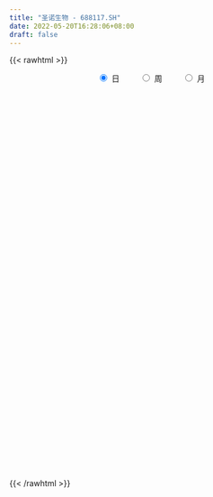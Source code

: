 ```yaml
---
title: "圣诺生物 - 688117.SH"
date: 2022-05-20T16:28:06+08:00
draft: false
---
```

{{< rawhtml >}}
    <div style="text-align: center">
        <label style="padding: 1rem;"><input style="margin-right: .5rem" type="radio" name="period" value="D" checked onclick="period_change(this)">日</label>
        <label style="padding: 1rem;"><input style="margin-right: .5rem" type="radio" name="period" value="W" onclick="period_change(this)">周</label>
        <label style="padding: 1rem;"><input style="margin-right: .5rem" type="radio" name="period" value="M" onclick="period_change(this)">月</label>
    </div>
    <div id="chart" style="height: 700px;"></div> 
    <script type="text/javascript">
        const D_v = [134280.91,86009.52,68268.92,41124.64,35390.24,33359.31,25588.74,14285.86,17907.19,12847.98,12419.27,14899.5,14953.99,14205.31,28001.53,13449.78,12575.88,11676.33,15372.13,22007.48,14539.34,7378.57,10435.31,11684.34,9138.86,5120.29,8329.15,8019.41,11198.15,13557.52,12128.99,8354.75,4245.25,9290.52,8245.11,8191.7,8213.44,6404.92,6097.65,5530.74,11264.31,8806.34,11469.23,7113.04,7315.96,6457.23,4510.52,6993.28,4854.2,4801.35,5787.66,8116.7,6086.63,3363.13,3553.94,6544.37,4481.23,4037.62,5318.08,4075.38,5757.38,4302.14,22286.58,5465.14,4156.66,5417.63,9556.35,5589.54,4724.82,3963.34,4286.83,3375.69,4061.62,5054.82,4593.35,7673.55,6440.88,4273.34,6927.94,12694.3,7108.72,9128.67,6046.91,22368.09,35138.03,19325.27,18810.75,16877.79,30645.34,19700.28,9937.39,12668.02,9756.71,6622.96,5254.56,10112.3,5222.74,8656.43,5627.55,7282.09,8229.54,2787.57,2247.69,3529.96,2499.03,5725.55,6702.46,7394.98,5353.23,13235.94,7077.58,5824.08,5880.33,4072.15,5000.25,14324.04,26473.05,11220.97,7607.36,7660.89,6721.66,3288.47,5818.71,7054.11,8937.65,5434.04,2834.6,3445.21,3391.66,3358.46,5816.6,4645.64,2805.82,3980.21,2480.11,2206.83,5516.87,3273.08,3776.9,13243.65,7074.47,5893.08,6190.33,6626.85,7089.71,6817.9,14217.63,10480.4,9664.99,25511.53,32900.28,24687.47,28636.71,19455.09,19225.34,7805.72,11178.95,11701.01,5175.15,11117.58,4212.27,8408.82,4652.78,3933.56,3212.25,3853.66,6817.87,5008.43,3669.36,2575.61,2836.6,3450.39,5442.9,10415.42,6822.65,3986.6,8245.8,6726.24,4108.86,3421.2,3702.82,3330.36,23725.34,33443.24,22091.53,17672.95,17215.49,19999.25,12740.95,29427.79,29140.29,27986.95,18963.85,16538.25,19985.73,10178.01,48456.3,40467.53,40780.14,21762.72,47276.67,67288.17,32690.53,17881.74,23297.25,19610.49,15853.72,12067.74,10176.87,10016.04,13123.21,9028.31,6683.55,6404.72,12297.57,5359.33,9408.85,9276.61,6227.67,11662.22,6629.8,5695.13,4549.43,2943.14,4292.31,5109.08,4360.21,3140.85,4522.6,6480.81,4634.95,7135.08,7505.61]
const D_histogram = [0.0,0.0823247863,-0.3715475296,-0.6237642156,-0.9187386309,-1.2025340728,-1.4112889518,-1.4516362959,-1.5539512815,-1.5413349974,-1.3746964692,-1.1464781633,-0.8896515475,-0.7341812288,-0.7642257086,-0.7623643669,-0.6112297388,-0.5192055676,-0.270674789,-0.0258049017,0.1331551334,0.2557973445,0.3588749521,0.378374381,0.3321168632,0.336295005,0.3449344896,0.3334331803,0.3895612238,0.2921566538,0.1304026359,0.1037001089,0.0868656571,0.1777327378,0.1643724587,0.0911156326,-0.0300905019,-0.1442954472,-0.1922751247,-0.1792000869,-0.1370685911,-0.0103363657,0.1825854799,0.2903161177,0.3645066918,0.3376501836,0.380838352,0.4635208106,0.5055781124,0.5034990856,0.5084555646,0.4787506408,0.3818379149,0.3261445831,0.2927193664,0.1837153286,0.1672906679,0.1532131417,0.1295083379,0.0988022824,0.0433944439,0.0735888746,-0.1187293712,-0.2391363622,-0.2827249095,-0.2758739502,-0.1394978257,-0.0608715192,0.0069314632,0.0516169203,0.0819053362,0.1307516432,0.171140294,0.1724498914,0.1398693228,0.2016698097,0.2697875826,0.3000267397,0.3482894941,0.4396249696,0.4749482682,0.3445946831,0.3130043908,0.5676214554,0.916787145,1.019555738,1.0833444223,1.1309280718,0.9201373928,0.6227258771,0.3853873162,0.1557831419,-0.0649502194,-0.248620809,-0.3401539476,-0.4864261971,-0.582288344,-0.5527718108,-0.5145190301,-0.5214008976,-0.5524704445,-0.5275275513,-0.4682205279,-0.3926074196,-0.3238827916,-0.1902262336,-0.0620114849,0.0785487331,0.1599489975,0.3240817009,0.4069204714,0.4118377745,0.332895615,0.2922017103,0.2565266733,0.3541945143,0.4931358292,0.5416872164,0.5317187193,0.461407404,0.3527176907,0.271453815,0.1299727784,0.0325358941,-0.1203296983,-0.2556150204,-0.3268963498,-0.329966933,-0.2823513725,-0.2667224035,-0.1826468397,-0.1707041022,-0.1320958515,-0.1423146728,-0.1631320062,-0.1540294768,-0.0829038508,-0.0619585873,-0.0427896933,0.0898684394,0.1429106979,0.1531558097,0.1707900756,0.1949329207,0.1933655458,0.1542651191,0.2299076109,0.2287515104,0.2594090303,0.3926858404,0.5096486958,0.4118967207,0.4817796635,0.4828546636,0.2845683784,0.1421035467,0.0162438143,-0.2419807448,-0.390391473,-0.6208474623,-0.7603202301,-0.8847762918,-0.8910856643,-0.838212038,-0.7433613328,-0.6216491079,-0.4906168012,-0.4309693465,-0.3594968351,-0.263118296,-0.1728125329,-0.130858299,-0.0840966796,0.0348942514,0.0588227893,0.1117625243,0.1134856274,0.1689119994,0.197272116,0.2118367338,0.2286336363,0.2377699483,0.3770155081,0.5590197682,0.4053739425,0.3452317212,0.3811613644,0.4407313943,0.3514473255,0.3992964968,0.4907509414,0.5200224731,0.4871776087,0.4134580899,0.1913204763,0.0622264376,0.2852552926,0.4071305905,0.5329546276,0.5360185411,0.8921638849,0.7360673745,0.4287860036,0.1548330633,-0.2405753688,-0.4304573985,-0.717986141,-0.9032281572,-1.0636436337,-1.0687531319,-0.9699870389,-0.8914052091,-0.8045878222,-0.7338329626,-0.7906922883,-0.7804415152,-0.8098489738,-0.8083955621,-0.7169097712,-0.5357792146,-0.320136779,-0.039830805,0.1381281981,0.2735650308,0.376540988,0.4216440593,0.4290626672,0.3929874446,0.321073907,0.2265447588,0.1056870243,0.0044160239,-0.0288637084]
const D_fast = [0.0,0.1029059829,-0.4438532155,-0.8520109553,-1.3766700284,-1.9610989884,-2.5226761054,-2.9259325235,-3.4167353294,-3.7894527947,-3.9664883838,-4.0248896187,-3.9904758898,-4.0185508783,-4.2396517852,-4.4283815353,-4.4300543419,-4.4678315626,-4.2869694812,-4.0485508193,-3.8563020009,-3.6697104536,-3.476914108,-3.3628210839,-3.3260493859,-3.2377974928,-3.1429243858,-3.0710674001,-2.9175490506,-2.9419144571,-3.071067816,-3.0718453158,-3.0669633534,-2.9316630882,-2.9039302526,-2.9544081706,-3.0831369306,-3.2334157376,-3.3294641963,-3.3611891802,-3.3533248322,-3.2291766982,-2.9906084827,-2.8102988155,-2.6449815683,-2.5874255306,-2.4490277742,-2.250465113,-2.0820132831,-1.9582175384,-1.8261471683,-1.7361644319,-1.7376176791,-1.7117748651,-1.6720202402,-1.7350954459,-1.7096974396,-1.6854716804,-1.6767993997,-1.6828048847,-1.7273641121,-1.6787724628,-1.9007730514,-2.080964133,-2.1952339077,-2.2573514359,-2.1558497679,-2.0924413411,-2.022905493,-1.9653158057,-1.9145510558,-1.833016838,-1.7498431137,-1.7054210434,-1.7030342814,-1.5908163421,-1.4552516735,-1.3500058314,-1.2146707035,-1.0134289856,-0.8593686199,-0.9035735343,-0.856912729,-0.4603903005,0.1179721754,0.4756297029,0.8102544928,1.1405701602,1.1598138294,1.018083783,0.8770920511,0.6864336623,0.4494627461,0.2036369543,0.0270653288,-0.2408134699,-0.4822477029,-0.5909241224,-0.6813010992,-0.8185331911,-0.9877203492,-1.0946593437,-1.1524074523,-1.1749461989,-1.1871922688,-1.1010922691,-0.9883803917,-0.8281829904,-0.7067954767,-0.461642348,-0.2770734597,-0.1691967129,-0.1649149687,-0.1325584458,-0.1041018146,0.0821146551,0.3443399273,0.5283131186,0.6512743013,0.696314837,0.6758045464,0.6624041244,0.5534162824,0.4641133716,0.2811653547,0.0819762775,-0.0710291394,-0.1565914559,-0.1795637385,-0.2306153703,-0.1922015164,-0.2229348045,-0.2173505167,-0.2631480062,-0.3247483411,-0.3541531809,-0.3037535177,-0.298297901,-0.2898264303,-0.1347011878,-0.0459312548,0.0026028095,0.0629345943,0.1358106696,0.182584681,0.1820505341,0.3151699286,0.3712017057,0.4667114832,0.6981597534,0.9425347828,0.9477569878,1.1380848465,1.2598735125,1.1327293219,1.0257903769,0.903991598,0.5852718528,0.3392632563,-0.0464045985,-0.3759574238,-0.7216075585,-0.9506883471,-1.1073677302,-1.1983573583,-1.2320574103,-1.223679304,-1.2717741859,-1.2901758833,-1.2595769181,-1.2124742883,-1.2032346291,-1.1774971796,-1.0497826857,-1.0111484506,-0.9302680845,-0.9001735746,-0.8025192027,-0.7248410571,-0.6573172558,-0.5833619442,-0.5147831452,-0.2812837083,0.0404754938,-0.0118268463,0.0143388627,0.1455588471,0.3153117255,0.313889488,0.4615627836,0.6757049635,0.8349821135,0.9239316513,0.953576655,0.7792691604,0.6657317312,0.9600744093,1.1837323548,1.4427950488,1.5798635976,2.1590499126,2.1869702458,1.9868853759,1.7516407014,1.2960884271,0.9985920478,0.53156677,0.1205177145,-0.3058086705,-0.5781064516,-0.7218371183,-0.8661065908,-0.9804361594,-1.0931395405,-1.3476719382,-1.532531544,-1.764401246,-1.9650467249,-2.0527883767,-2.0056026238,-1.869994383,-1.5996461102,-1.3871550575,-1.1833269672,-0.9862157629,-0.8357016768,-0.7210174022,-0.6588457636,-0.6504908244,-0.6883837829,-0.7828197614,-0.8829867558,-0.9234824152]
const D_slow = [0.0,0.0205811966,-0.0723056858,-0.2282467397,-0.4579313975,-0.7585649157,-1.1113871536,-1.4742962276,-1.862784048,-2.2481177973,-2.5917919146,-2.8784114554,-3.1008243423,-3.2843696495,-3.4754260767,-3.6660171684,-3.8188246031,-3.948625995,-4.0162946922,-4.0227459176,-3.9894571343,-3.9255077981,-3.8357890601,-3.7411954649,-3.6581662491,-3.5740924978,-3.4878588754,-3.4045005804,-3.3071102744,-3.234071111,-3.201470452,-3.1755454247,-3.1538290105,-3.109395826,-3.0683027113,-3.0455238032,-3.0530464286,-3.0891202904,-3.1371890716,-3.1819890933,-3.2162562411,-3.2188403325,-3.1731939626,-3.1006149331,-3.0094882602,-2.9250757143,-2.8298661263,-2.7139859236,-2.5875913955,-2.4617166241,-2.3346027329,-2.2149150727,-2.119455594,-2.0379194482,-1.9647396066,-1.9188107745,-1.8769881075,-1.8386848221,-1.8063077376,-1.781607167,-1.770758556,-1.7523613374,-1.7820436802,-1.8418277707,-1.9125089981,-1.9814774857,-2.0163519421,-2.0315698219,-2.0298369561,-2.016932726,-1.996456392,-1.9637684812,-1.9209834077,-1.8778709348,-1.8429036041,-1.7924861517,-1.7250392561,-1.6500325711,-1.5629601976,-1.4530539552,-1.3343168882,-1.2481682174,-1.1699171197,-1.0280117559,-0.7988149696,-0.5439260351,-0.2730899295,0.0096420884,0.2396764366,0.3953579059,0.4917047349,0.5306505204,0.5144129656,0.4522577633,0.3672192764,0.2456127271,0.1000406411,-0.0381523116,-0.1667820691,-0.2971322935,-0.4352499046,-0.5671317924,-0.6841869244,-0.7823387793,-0.8633094772,-0.9108660356,-0.9263689068,-0.9067317235,-0.8667444742,-0.7857240489,-0.6839939311,-0.5810344875,-0.4978105837,-0.4247601561,-0.3606284878,-0.2720798592,-0.1487959019,-0.0133740978,0.119555582,0.234907433,0.3230868557,0.3909503094,0.423443504,0.4315774775,0.401495053,0.3375912979,0.2558672104,0.1733754772,0.102787634,0.0361070332,-0.0095546768,-0.0522307023,-0.0852546652,-0.1208333334,-0.1616163349,-0.2001237041,-0.2208496668,-0.2363393137,-0.247036737,-0.2245696272,-0.1888419527,-0.1505530002,-0.1078554813,-0.0591222512,-0.0107808647,0.027785415,0.0852623178,0.1424501954,0.2073024529,0.305473913,0.432886087,0.5358602671,0.656305183,0.7770188489,0.8481609435,0.8836868302,0.8877477838,0.8272525976,0.7296547293,0.5744428638,0.3843628062,0.1631687333,-0.0596026828,-0.2691556923,-0.4549960255,-0.6104083025,-0.7330625028,-0.8408048394,-0.9306790482,-0.9964586222,-1.0396617554,-1.0723763301,-1.0934005,-1.0846769372,-1.0699712398,-1.0420306088,-1.0136592019,-0.9714312021,-0.9221131731,-0.8691539896,-0.8119955806,-0.7525530935,-0.6582992164,-0.5185442744,-0.4172007888,-0.3308928585,-0.2356025174,-0.1254196688,-0.0375578374,0.0622662868,0.1849540221,0.3149596404,0.4367540426,0.5401185651,0.5879486841,0.6035052935,0.6748191167,0.7766017643,0.9098404212,1.0438450565,1.2668860277,1.4509028713,1.5580993722,1.5968076381,1.5366637959,1.4290494463,1.249552911,1.0237458717,0.7578349633,0.4906466803,0.2481499206,0.0252986183,-0.1758483372,-0.3593065779,-0.55697965,-0.7520900288,-0.9545522722,-1.1566511628,-1.3358786055,-1.4698234092,-1.549857604,-1.5598153052,-1.5252832557,-1.456891998,-1.362756751,-1.2573457361,-1.1500800693,-1.0518332082,-0.9715647315,-0.9149285417,-0.8885067857,-0.8874027797,-0.8946187068]
const D_data = [['2021-06-03', 81.0, 65.51, 65.51, 81.0],['2021-06-04', 61.89, 66.8, 60.94, 71.5],['2021-06-07', 63.7, 58.95, 58.57, 65.38],['2021-06-08', 59.5, 59.14, 58.23, 62.6],['2021-06-09', 58.58, 56.45, 55.87, 59.5],['2021-06-10', 56.5, 54.08, 53.76, 56.95],['2021-06-11', 53.8, 52.5, 52.46, 54.87],['2021-06-15', 52.0, 52.6, 51.61, 53.78],['2021-06-16', 52.12, 49.99, 49.9, 52.59],['2021-06-17', 49.52, 49.65, 48.8, 50.8],['2021-06-18', 49.51, 50.55, 49.51, 51.32],['2021-06-21', 51.0, 50.99, 49.91, 51.5],['2021-06-22', 50.99, 51.42, 50.51, 51.86],['2021-06-23', 51.69, 50.16, 50.08, 51.69],['2021-06-24', 50.0, 47.09, 46.42, 50.48],['2021-06-25', 47.1, 46.29, 45.6, 47.29],['2021-06-28', 46.21, 47.49, 46.19, 47.8],['2021-06-29', 47.6, 46.4, 45.8, 47.88],['2021-06-30', 46.4, 48.4, 45.88, 48.49],['2021-07-01', 47.9, 49.0, 47.6, 50.68],['2021-07-02', 48.73, 48.49, 46.5, 49.49],['2021-07-05', 47.9, 48.39, 47.23, 48.45],['2021-07-06', 48.35, 48.45, 47.44, 49.78],['2021-07-07', 47.71, 47.49, 47.33, 48.28],['2021-07-08', 47.49, 46.35, 46.3, 47.88],['2021-07-09', 46.35, 46.62, 46.27, 46.95],['2021-07-12', 46.96, 46.48, 46.36, 46.96],['2021-07-13', 46.4, 46.0, 45.64, 46.7],['2021-07-14', 46.0, 46.78, 45.7, 47.53],['2021-07-15', 46.67, 44.55, 44.45, 46.69],['2021-07-16', 44.6, 42.75, 42.59, 44.93],['2021-07-19', 42.79, 43.57, 41.71, 44.28],['2021-07-20', 43.2, 43.2, 43.08, 43.88],['2021-07-21', 43.9, 44.41, 43.76, 44.99],['2021-07-22', 43.93, 43.01, 42.95, 44.38],['2021-07-23', 43.19, 41.69, 41.3, 43.31],['2021-07-26', 41.7, 40.15, 39.3, 41.7],['2021-07-27', 40.15, 39.09, 39.08, 40.5],['2021-07-28', 39.65, 38.9, 37.58, 39.65],['2021-07-29', 39.5, 38.97, 38.93, 40.0],['2021-07-30', 38.97, 38.9, 37.37, 39.43],['2021-08-02', 39.15, 39.9, 38.72, 40.48],['2021-08-03', 39.53, 41.21, 39.28, 41.8],['2021-08-04', 41.21, 40.7, 40.3, 41.21],['2021-08-05', 40.93, 40.6, 40.4, 41.42],['2021-08-06', 40.4, 39.32, 39.12, 40.74],['2021-08-09', 39.35, 40.12, 38.55, 40.46],['2021-08-10', 40.31, 40.9, 39.9, 41.47],['2021-08-11', 40.97, 40.74, 40.5, 41.42],['2021-08-12', 40.52, 40.34, 40.02, 40.91],['2021-08-13', 40.34, 40.5, 40.34, 41.2],['2021-08-16', 40.68, 40.07, 39.71, 40.97],['2021-08-17', 40.05, 38.92, 38.88, 40.17],['2021-08-18', 38.92, 39.01, 38.62, 39.33],['2021-08-19', 38.81, 39.01, 38.81, 39.69],['2021-08-20', 39.13, 37.59, 37.17, 39.13],['2021-08-23', 38.0, 38.28, 37.6, 38.54],['2021-08-24', 38.5, 38.09, 38.06, 38.67],['2021-08-25', 38.0, 37.72, 37.5, 38.56],['2021-08-26', 37.72, 37.32, 37.19, 37.72],['2021-08-27', 37.2, 36.58, 36.45, 37.27],['2021-08-30', 36.69, 37.38, 36.27, 37.42],['2021-08-31', 35.9, 33.88, 32.81, 35.91],['2021-09-01', 33.53, 33.53, 32.93, 33.87],['2021-09-02', 33.55, 33.57, 33.18, 33.92],['2021-09-03', 33.67, 33.6, 33.33, 34.42],['2021-09-06', 33.8, 35.16, 33.45, 35.34],['2021-09-07', 34.96, 34.65, 34.41, 35.08],['2021-09-08', 34.76, 34.6, 34.43, 35.13],['2021-09-09', 34.57, 34.35, 34.29, 34.76],['2021-09-10', 34.33, 34.14, 34.02, 34.46],['2021-09-13', 34.45, 34.39, 34.04, 34.48],['2021-09-14', 34.57, 34.37, 34.19, 34.74],['2021-09-15', 34.37, 33.86, 33.8, 34.52],['2021-09-16', 33.8, 33.21, 33.21, 34.35],['2021-09-17', 33.27, 34.35, 32.93, 34.47],['2021-09-22', 34.0, 34.72, 33.39, 35.3],['2021-09-23', 34.37, 34.5, 34.37, 34.95],['2021-09-24', 34.5, 34.97, 34.3, 35.4],['2021-09-27', 34.97, 35.99, 34.68, 36.36],['2021-09-28', 35.99, 35.8, 35.37, 36.58],['2021-09-29', 35.52, 33.61, 33.5, 35.84],['2021-09-30', 33.68, 34.5, 33.68, 34.99],['2021-10-08', 35.28, 38.89, 34.6, 40.28],['2021-10-11', 39.0, 42.18, 38.28, 43.34],['2021-10-12', 41.3, 41.0, 40.9, 43.29],['2021-10-13', 40.88, 41.75, 40.41, 43.18],['2021-10-14', 42.0, 42.72, 41.18, 42.97],['2021-10-15', 42.89, 39.88, 39.53, 44.44],['2021-10-18', 39.9, 38.08, 37.0, 40.19],['2021-10-19', 38.91, 37.85, 37.68, 38.99],['2021-10-20', 38.01, 36.97, 36.51, 38.23],['2021-10-21', 36.96, 35.97, 35.66, 36.99],['2021-10-22', 35.97, 35.28, 35.23, 36.25],['2021-10-25', 35.35, 35.51, 34.68, 35.68],['2021-10-26', 35.54, 33.89, 33.88, 35.68],['2021-10-27', 33.92, 33.46, 33.12, 34.2],['2021-10-28', 33.2, 34.4, 33.2, 35.15],['2021-10-29', 34.33, 34.25, 33.66, 34.81],['2021-11-01', 34.6, 33.32, 33.11, 34.6],['2021-11-02', 33.2, 32.43, 31.86, 33.87],['2021-11-03', 32.1, 32.61, 32.0, 32.81],['2021-11-04', 32.76, 32.78, 32.31, 32.86],['2021-11-05', 32.5, 32.9, 32.5, 33.3],['2021-11-08', 32.9, 32.8, 32.35, 33.14],['2021-11-09', 33.31, 33.83, 32.97, 33.92],['2021-11-10', 34.07, 34.24, 33.25, 34.68],['2021-11-11', 34.25, 35.0, 34.19, 35.77],['2021-11-12', 35.35, 34.83, 34.5, 35.35],['2021-11-15', 35.0, 36.61, 35.0, 36.84],['2021-11-16', 36.62, 36.45, 36.02, 37.26],['2021-11-17', 36.48, 35.95, 35.8, 36.63],['2021-11-18', 35.95, 34.92, 34.87, 36.26],['2021-11-19', 35.02, 35.26, 34.81, 35.49],['2021-11-22', 35.39, 35.28, 34.66, 35.57],['2021-11-23', 35.28, 37.32, 35.28, 37.35],['2021-11-24', 37.7, 38.79, 37.31, 39.7],['2021-11-25', 38.79, 38.57, 38.08, 39.19],['2021-11-26', 38.13, 38.38, 37.7, 38.87],['2021-11-29', 38.01, 37.83, 37.38, 38.91],['2021-11-30', 37.98, 37.23, 36.95, 37.98],['2021-12-01', 36.9, 37.36, 36.63, 37.49],['2021-12-02', 37.15, 36.22, 36.2, 37.71],['2021-12-03', 36.0, 36.25, 35.72, 36.61],['2021-12-06', 36.16, 34.9, 34.74, 36.21],['2021-12-07', 34.63, 34.24, 33.91, 35.07],['2021-12-08', 34.84, 34.29, 33.98, 34.84],['2021-12-09', 34.3, 34.71, 34.26, 34.88],['2021-12-10', 34.68, 35.24, 34.58, 35.32],['2021-12-13', 35.25, 34.8, 34.62, 35.25],['2021-12-14', 35.09, 35.75, 34.86, 35.8],['2021-12-15', 35.89, 34.96, 34.92, 35.9],['2021-12-16', 34.83, 35.3, 34.72, 35.37],['2021-12-17', 35.5, 34.64, 34.34, 35.5],['2021-12-20', 34.34, 34.28, 34.28, 35.07],['2021-12-21', 34.77, 34.47, 34.08, 34.77],['2021-12-22', 34.5, 35.34, 34.47, 35.58],['2021-12-23', 35.3, 34.87, 34.7, 35.3],['2021-12-24', 34.88, 34.88, 34.46, 35.35],['2021-12-27', 35.24, 36.7, 34.93, 37.06],['2021-12-28', 36.7, 36.27, 35.81, 36.97],['2021-12-29', 36.58, 36.0, 35.9, 36.58],['2021-12-30', 36.0, 36.28, 35.89, 36.88],['2021-12-31', 36.23, 36.61, 36.23, 36.95],['2022-01-04', 36.42, 36.5, 36.42, 37.1],['2022-01-05', 36.5, 36.06, 35.46, 36.52],['2022-01-06', 36.06, 37.76, 35.84, 37.76],['2022-01-07', 37.8, 37.2, 36.6, 38.01],['2022-01-10', 37.2, 37.9, 36.92, 37.98],['2022-01-11', 37.68, 39.93, 37.5, 40.83],['2022-01-12', 39.93, 40.82, 39.27, 42.95],['2022-01-13', 40.35, 38.62, 38.32, 41.5],['2022-01-14', 38.6, 41.09, 38.3, 41.51],['2022-01-17', 41.1, 40.91, 39.39, 41.4],['2022-01-18', 40.51, 38.3, 37.91, 40.7],['2022-01-19', 38.13, 38.37, 37.89, 38.83],['2022-01-20', 38.42, 38.04, 37.44, 39.37],['2022-01-21', 37.68, 35.37, 35.1, 37.8],['2022-01-24', 35.2, 35.5, 35.1, 35.9],['2022-01-25', 35.3, 33.13, 32.98, 35.41],['2022-01-26', 33.21, 32.78, 32.58, 33.68],['2022-01-27', 33.11, 31.63, 31.48, 33.12],['2022-01-28', 32.0, 32.05, 31.4, 32.31],['2022-02-07', 32.43, 32.2, 31.98, 32.76],['2022-02-08', 32.58, 32.44, 31.7, 32.58],['2022-02-09', 32.25, 32.74, 32.15, 32.8],['2022-02-10', 32.48, 33.0, 32.48, 33.65],['2022-02-11', 33.2, 32.14, 31.98, 33.2],['2022-02-14', 32.18, 32.2, 32.11, 32.68],['2022-02-15', 32.1, 32.58, 31.91, 32.67],['2022-02-16', 32.58, 32.69, 32.47, 32.84],['2022-02-17', 32.69, 32.17, 32.07, 32.92],['2022-02-18', 32.01, 32.23, 31.79, 32.41],['2022-02-21', 32.36, 33.41, 32.05, 33.78],['2022-02-22', 32.87, 32.49, 32.35, 33.24],['2022-02-23', 32.23, 32.98, 32.23, 33.2],['2022-02-24', 32.96, 32.43, 31.9, 33.56],['2022-02-25', 32.13, 33.23, 32.13, 33.23],['2022-02-28', 32.89, 33.13, 32.43, 33.29],['2022-03-01', 33.33, 33.11, 33.03, 33.62],['2022-03-02', 33.06, 33.28, 32.62, 33.44],['2022-03-03', 33.48, 33.33, 33.1, 33.68],['2022-03-04', 33.38, 35.51, 33.38, 35.7],['2022-03-07', 36.81, 37.21, 35.56, 38.2],['2022-03-08', 36.6, 33.4, 33.28, 36.6],['2022-03-09', 33.41, 34.24, 32.0, 34.77],['2022-03-10', 35.19, 35.63, 34.23, 36.34],['2022-03-11', 35.3, 36.49, 34.7, 37.0],['2022-03-14', 36.16, 34.85, 34.85, 36.63],['2022-03-15', 34.96, 36.76, 34.7, 40.18],['2022-03-16', 37.14, 38.06, 35.86, 39.0],['2022-03-17', 37.79, 38.05, 36.81, 39.9],['2022-03-18', 37.59, 37.72, 37.2, 38.99],['2022-03-21', 37.72, 37.35, 36.7, 38.09],['2022-03-22', 37.17, 35.01, 34.9, 37.3],['2022-03-23', 34.91, 35.41, 34.44, 35.64],['2022-03-24', 35.47, 40.31, 34.7, 40.5],['2022-03-25', 39.5, 40.36, 37.9, 40.8],['2022-03-28', 40.0, 41.58, 40.0, 43.5],['2022-03-29', 42.42, 40.96, 40.0, 42.56],['2022-03-30', 41.03, 47.1, 41.03, 47.49],['2022-03-31', 47.0, 42.07, 40.86, 49.48],['2022-04-01', 41.96, 39.6, 39.0, 41.97],['2022-04-06', 40.0, 38.9, 38.31, 40.66],['2022-04-07', 38.77, 35.75, 35.75, 39.0],['2022-04-08', 35.8, 36.68, 35.2, 37.1],['2022-04-11', 36.49, 33.89, 33.58, 36.49],['2022-04-12', 33.89, 33.4, 32.75, 34.09],['2022-04-13', 33.56, 32.11, 32.0, 33.56],['2022-04-14', 32.35, 32.84, 31.98, 33.44],['2022-04-15', 32.66, 33.63, 32.13, 34.37],['2022-04-18', 33.48, 33.13, 32.5, 33.68],['2022-04-19', 33.1, 32.99, 32.46, 33.66],['2022-04-20', 32.99, 32.56, 32.41, 33.62],['2022-04-21', 32.31, 30.32, 30.0, 32.88],['2022-04-22', 30.1, 30.31, 29.67, 31.0],['2022-04-25', 30.31, 29.0, 28.7, 30.32],['2022-04-26', 29.0, 28.51, 27.5, 29.32],['2022-04-27', 27.66, 29.1, 27.3, 29.49],['2022-04-28', 28.88, 30.26, 28.69, 31.49],['2022-04-29', 31.47, 31.21, 30.67, 31.52],['2022-05-05', 31.5, 33.0, 31.1, 33.08],['2022-05-06', 32.31, 32.78, 32.13, 33.7],['2022-05-09', 32.79, 33.05, 32.33, 33.05],['2022-05-10', 32.65, 33.35, 32.33, 33.66],['2022-05-11', 33.76, 33.16, 33.13, 34.37],['2022-05-12', 32.82, 33.0, 32.8, 34.1],['2022-05-13', 32.81, 32.55, 32.3, 33.19],['2022-05-16', 32.79, 31.95, 31.4, 33.1],['2022-05-17', 31.7, 31.3, 30.56, 31.79],['2022-05-18', 31.5, 30.39, 30.29, 31.65],['2022-05-19', 30.38, 29.95, 29.68, 30.59],['2022-05-20', 29.88, 30.3, 29.6, 30.49]]
const W_v = [220290.43,203731.85,57460.3,85510.11,76171.16,43757.37,53233.22,38327.33,37511.06,41161.8,26947.01,27664.77,23669.69,41628.15,28120.88,24759.03,17642.16,34978.6,22368.09,120797.18,58685.36,34873.58,24076.85,27675.25,36090.08,64625.67,30543.84,24043.16,20606.73,17253.79,39028.38,38605.64,121400.98,69366.11,33566.6,22825.77,17974.86,36196.71,38288.58,110422.46,118259.83,135625.82,209798.23,60789.48,61237.58,39773.48,43205.15,10244.56,19845.59,30279.05]
const W_histogram = [0.0,-0.9125925926,-1.5591127994,-2.1488376019,-2.2548900528,-2.3068251406,-2.4444955969,-2.4437872732,-2.4612176154,-2.278638881,-1.9265745077,-1.7433588077,-1.550351626,-1.4835123215,-1.2712370236,-0.9970955072,-0.6701105705,-0.3951794282,0.1437675993,0.6026344426,0.6291397533,0.6096549023,0.5405545579,0.6520684418,0.7737293912,1.0652786866,1.1105564894,1.0680471552,0.9964739004,0.9617716035,1.0448947076,1.1223773766,1.4003031263,1.1728140653,0.7909554575,0.5481741539,0.4040414075,0.3864485243,0.5298964392,0.6825911256,0.8474756541,1.0994083577,1.1732086114,0.9909700315,0.6472496013,0.2016278864,-0.0156523621,-0.0356289041,-0.0456826911,-0.1777976124]
const W_fast = [0.0,-1.1407407407,-2.1770391474,-3.3039733504,-3.9737483145,-4.6023896874,-5.351184043,-5.9614225376,-6.5941572836,-6.9812382694,-7.1108175231,-7.3634415249,-7.5580222498,-7.8620610256,-7.9675949837,-7.9427273441,-7.7832700499,-7.6071337648,-7.0322448375,-6.4227193835,-6.2389291345,-6.1060002598,-6.0399619648,-5.7654309705,-5.4503376733,-4.8924687062,-4.569551781,-4.3450493264,-4.1675041062,-3.9617635022,-3.6174167212,-3.259339708,-2.6313381768,-2.5656237215,-2.7497434648,-2.85548123,-2.8986036245,-2.8195843767,-2.543662352,-2.2203198842,-1.8435664421,-1.3167816491,-0.9496792426,-0.8841753145,-1.0660833445,-1.4612980877,-1.6824914268,-1.7113751948,-1.7328496546,-1.909413979]
const W_slow = [0.0,-0.2281481481,-0.617926348,-1.1551357485,-1.7188582617,-2.2955645468,-2.9066884461,-3.5176352644,-4.1329396682,-4.7025993885,-5.1842430154,-5.6200827173,-6.0076706238,-6.3785487042,-6.6963579601,-6.9456318369,-7.1131594795,-7.2119543365,-7.1760124367,-7.0253538261,-6.8680688878,-6.7156551622,-6.5805165227,-6.4174994122,-6.2240670645,-5.9577473928,-5.6801082705,-5.4130964816,-5.1639780065,-4.9235351057,-4.6623114288,-4.3817170846,-4.0316413031,-3.7384377867,-3.5406989224,-3.4036553839,-3.302645032,-3.2060329009,-3.0735587912,-2.9029110098,-2.6910420962,-2.4161900068,-2.122887854,-1.8751453461,-1.7133329458,-1.6629259741,-1.6668390647,-1.6757462907,-1.6871669635,-1.7316163666]
const W_data = [['2021-06-04', 81.0, 66.8, 60.94, 81.0],['2021-06-11', 63.7, 52.5, 52.46, 65.38],['2021-06-18', 52.0, 50.55, 48.8, 53.78],['2021-06-25', 51.0, 46.29, 45.6, 51.86],['2021-07-02', 46.21, 48.49, 45.8, 50.68],['2021-07-09', 47.9, 46.62, 46.27, 49.78],['2021-07-16', 46.96, 42.75, 42.59, 47.53],['2021-07-23', 42.79, 41.69, 41.3, 44.99],['2021-07-30', 41.7, 38.9, 37.37, 41.7],['2021-08-06', 39.15, 39.32, 38.72, 41.8],['2021-08-13', 39.35, 40.5, 38.55, 41.47],['2021-08-20', 40.68, 37.59, 37.17, 40.97],['2021-08-27', 38.0, 36.58, 36.45, 38.67],['2021-09-03', 36.69, 33.6, 32.81, 37.42],['2021-09-10', 33.8, 34.14, 33.45, 35.34],['2021-09-17', 34.45, 34.35, 32.93, 34.74],['2021-09-24', 34.0, 34.97, 33.39, 35.4],['2021-09-30', 34.97, 34.5, 33.5, 36.58],['2021-10-08', 35.28, 38.89, 34.6, 40.28],['2021-10-15', 39.0, 39.88, 38.28, 44.44],['2021-10-22', 39.9, 35.28, 35.23, 40.19],['2021-10-29', 35.35, 34.25, 33.12, 35.68],['2021-11-05', 34.6, 32.9, 31.86, 34.6],['2021-11-12', 32.9, 34.83, 32.35, 35.77],['2021-11-19', 35.0, 35.26, 34.81, 37.26],['2021-11-26', 35.39, 38.38, 34.66, 39.7],['2021-12-03', 38.01, 36.25, 35.72, 38.91],['2021-12-10', 36.16, 35.24, 33.91, 36.21],['2021-12-17', 35.25, 34.64, 34.34, 35.9],['2021-12-24', 34.34, 34.88, 34.08, 35.58],['2021-12-31', 35.24, 36.61, 34.93, 37.06],['2022-01-07', 36.42, 37.2, 35.46, 38.01],['2022-01-14', 37.2, 41.09, 36.92, 42.95],['2022-01-21', 41.1, 35.37, 35.1, 41.4],['2022-01-28', 35.2, 32.05, 31.4, 35.9],['2022-02-11', 32.43, 32.14, 31.7, 33.65],['2022-02-18', 32.18, 32.23, 31.79, 32.92],['2022-02-25', 32.36, 33.23, 31.9, 33.78],['2022-03-04', 32.89, 35.51, 32.43, 35.7],['2022-03-11', 36.81, 36.49, 32.0, 38.2],['2022-03-18', 36.16, 37.72, 34.7, 40.18],['2022-03-25', 37.72, 40.36, 34.44, 40.8],['2022-04-01', 40.0, 39.6, 39.0, 49.48],['2022-04-08', 40.0, 36.68, 35.2, 40.66],['2022-04-15', 36.49, 33.63, 31.98, 36.49],['2022-04-22', 33.48, 30.31, 29.67, 33.68],['2022-04-29', 30.31, 31.21, 27.3, 31.52],['2022-05-06', 31.5, 32.78, 31.1, 33.7],['2022-05-13', 32.79, 32.55, 32.3, 34.37],['2022-05-20', 32.79, 30.3, 29.6, 33.1]]
const M_v = [606617.03,209375.8,146031.99,120540.1,236724.2099999999,166850.4,117093.35,262939.33,81106.2,575595.5299999999,237696.22,60369.2]
const M_histogram = [0.0,-0.6062678063,-1.2734660271,-1.5810445074,-1.6990143766,-1.4819536145,-1.2926467449,-1.3791546484,-1.2709280246,-0.5418154506,-0.724119714,-0.8314895331]
const M_fast = [0.0,-0.7578347578,-1.7433994854,-2.4462390926,-2.9889625559,-3.1423901975,-3.2762450141,-3.7075415797,-3.917046962,-3.3233882507,-3.6867224426,-4.0019646449]
const M_slow = [0.0,-0.1515669516,-0.4699334583,-0.8651945852,-1.2899481793,-1.660436583,-1.9835982692,-2.3283869313,-2.6461189374,-2.7815728001,-2.9626027286,-3.1704751118]
const M_data = [['2021-06-30', 81.0, 48.4, 45.6, 81.0],['2021-07-30', 47.9, 38.9, 37.37, 50.68],['2021-08-31', 39.15, 33.88, 32.81, 41.8],['2021-09-30', 33.53, 34.5, 32.93, 36.58],['2021-10-29', 35.28, 34.25, 33.12, 44.44],['2021-11-30', 34.6, 37.23, 31.86, 39.7],['2021-12-31', 36.9, 36.61, 33.91, 37.71],['2022-01-28', 36.42, 32.05, 31.4, 42.95],['2022-02-28', 32.43, 33.13, 31.7, 33.78],['2022-03-31', 33.33, 42.07, 32.0, 49.48],['2022-04-29', 41.96, 31.21, 27.3, 41.97],['2022-05-31', 31.5, 30.3, 29.6, 34.37]]
        const D_a = [null,null,null,null,null,null,null,null,null,null,null,null,null,null,null,45.6,null,null,null,50.68,null,null,null,null,null,null,null,null,null,null,null,null,null,null,null,null,null,null,null,null,37.37,null,null,null,null,null,null,41.47,null,null,null,null,null,null,null,null,null,null,null,null,null,null,32.81,null,null,null,null,null,null,null,null,null,null,null,null,null,null,null,null,null,null,null,null,null,43.34,null,null,null,null,null,null,null,null,null,null,null,null,null,null,null,31.86,null,null,null,null,null,null,null,null,null,null,null,null,null,null,null,39.7,null,null,null,null,null,null,null,null,33.91,null,null,null,null,null,35.9,null,null,null,34.08,null,null,null,null,null,null,null,null,null,null,null,null,null,null,42.95,null,null,null,null,null,null,null,null,null,null,null,31.4,null,null,null,33.65,null,null,null,null,null,31.79,null,null,null,null,null,null,null,null,null,null,null,null,null,null,null,null,null,null,null,null,null,null,null,null,null,null,null,null,49.48,null,null,null,null,null,null,null,null,null,null,null,null,null,null,null,null,27.3,null,null,null,null,null,null,34.37,null,null,null,null,null,null,null]
const W_a = [null,null,null,null,null,null,null,null,null,null,null,null,null,32.81,null,null,null,null,null,44.44,null,null,null,null,null,null,null,null,null,null,null,null,null,null,31.4,null,null,null,null,null,null,null,49.48,null,null,null,27.3,null,null,null]
const M_a = [null,null,null,null,null,null,null,31.4,null,null,null,null]
        const D_b = [[{ coord: ['2021-07-30', 41.47] }, { coord: ['2021-11-24', 37.37] }],[{ coord: ['2021-12-07', 35.9] }, { coord: ['2022-01-12', 34.08] }],[{ coord: ['2022-01-28', 33.65] }, { coord: ['2022-04-27', 31.79] }]]
const W_b = [[{ coord: ['2021-09-03', 44.44] }, { coord: ['2022-04-01', 32.81] }]]
const M_b = []
    </script>
{{< /rawhtml >}}